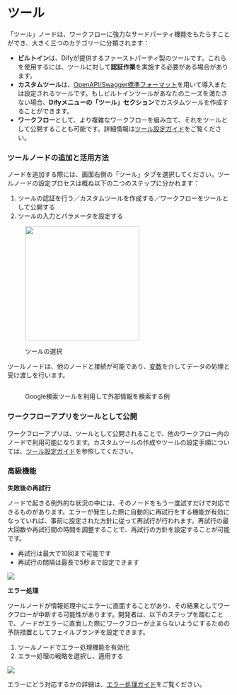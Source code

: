 # ツール

「ツール」ノードは、ワークフローに強力なサードパーティ機能をもたらすことができ、大きく三つのカテゴリーに分類されます：

* **ビルトイン**は、Difyが提供するファーストパーティ製のツールです。これらを使用するには、ツールに対して**認証作業**を実施する必要がある場合があります。
* **カスタムツール**は、[OpenAPI/Swagger標準フォーマット](https://swagger.io/specification/)を用いて導入または設定されるツールです。もしビルトインツールがあなたのニーズを満たさない場合、**Difyメニューの「ツール」セクション**でカスタムツールを作成することができます。
* **ワークフロー**として、より複雑なワークフローを組み立て、それをツールとして公開することも可能です。詳細情報は[ツール設定ガイド](../../tools/README.md)をご覧ください。

### ツールノードの追加と活用方法

ノードを追加する際には、画面右側の「ツール」タブを選択してください。ツールノードの設定プロセスは概ね以下の二つのステップに分かれます：

1. ツールの認証を行う／カスタムツールを作成する／ワークフローをツールとして公開する
2. ツールの入力とパラメータを設定する

<figure><img src="../../../.gitbook/assets/workflow-tool.png" alt="" width="258"><figcaption><p>ツールの選択</p></figcaption></figure>

ツールノードは、他のノードと接続が可能であり、[変数](../variables.md)を介してデータの処理と受け渡しを行います。

<figure><img src="../../../.gitbook/assets/workflow-google-search-tool.png" alt=""><figcaption><p>Google検索ツールを利用して外部情報を検索する例</p></figcaption></figure>

### ワークフローアプリをツールとして公開

ワークフローアプリは、ツールとして公開されることで、他のワークフロー内のノードで利用可能になります。カスタムツールの作成やツールの設定手順については、[ツール設定ガイド](../../tools/README.md)を参照してください。

### 高級機能

**失敗後の再試行**

ノードで起きる例外的な状況の中には、そのノードをもう一度試すだけで対応できるものがあります。エラーが発生した際に自動的に再試行をする機能が有効になっていれば、事前に設定された方針に従って再試行が行われます。再試行の最大回数や再試行間の時間を調整することで、再試行の方針を設定することが可能です。

- 再試行は最大で10回まで可能です
- 再試行の間隔は最長で5秒まで設定できます

![](https://assets-docs.dify.ai/2024/12/34867b2d910d74d2671cd40287200480.png)

**エラー処理**

ツールノードが情報処理中にエラーに直面することがあり、その結果としてワークフローが中断する可能性があります。開発者は、以下のステップを踏むことで、ノードがエラーに直面した際にワークフローが止まらないようにするための予防措置としてフェイルブランチを設定できます。

1. ツールノードでエラー処理機能を有効化
2. エラー処理の戦略を選択し、適用する

![](https://assets-docs.dify.ai/2024/12/39dc3b5881d9a5fe35b877971f70d3a6.png)

エラーにどう対応するかの詳細は、[エラー処理ガイド](../error-handling/README.md)をご覧ください。
